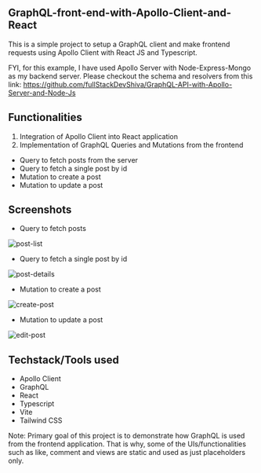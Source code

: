 ## GraphQL-front-end-with-Apollo-Client-and-React

This is a simple project to setup a GraphQL client and make frontend requests using Apollo Client with React JS and Typescript.

FYI, for this example, I have used Apollo Server with Node-Express-Mongo as my backend server. Please checkout the schema and resolvers from this link: https://github.com/fullStackDevShiva/GraphQL-API-with-Apollo-Server-and-Node-Js

## Functionalities

1. Integration of Apollo Client into React application
2. Implementation of GraphQL Queries and Mutations from the frontend

- Query to fetch posts from the server
- Query to fetch a single post by id
- Mutation to create a post
- Mutation to update a post

## Screenshots

- Query to fetch posts
  
![post-list](https://github.com/user-attachments/assets/b74db2dc-93e3-4f7b-8572-0af857f8536f)


- Query to fetch a single post by id
  
![post-details](https://github.com/user-attachments/assets/0e1221b8-cfed-4da7-86fb-34cb132defce)


- Mutation to create a post
  
![create-post](https://github.com/user-attachments/assets/b9c9afcf-9014-45dd-bd8e-fb3a55375431)


- Mutation to update a post
  
![edit-post](https://github.com/user-attachments/assets/a5a25608-ff0a-4885-babc-f9ffc09ae9f9)


## Techstack/Tools used

- Apollo Client
- GraphQL
- React
- Typescript
- Vite
- Tailwind CSS

Note: Primary goal of this project is to demonstrate how GraphQL is used from the frontend application. That is why, some of the UIs/functionalities such as like, comment and views are static and used as just placeholders only. 

